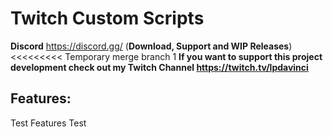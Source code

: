 # Twitch Custom Scripts

**Discord** https://discord.gg/ (**Download, Support and WIP Releases**)  
<<<<<<<<< Temporary merge branch 1
**If you want to support this project development check out my Twitch Channel https://twitch.tv/lpdavinci**  



## Features:
Test
Features
Test  